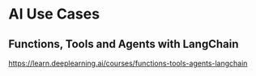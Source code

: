 # AI Use Cases


## Functions, Tools and Agents with LangChain
https://learn.deeplearning.ai/courses/functions-tools-agents-langchain



